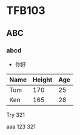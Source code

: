 # TFB103
## ABC
### abcd

- 你好

Name|Height|Age
----|------|---
Tom|170|25
Ken|165|28

Try
321

aaa
123
321
